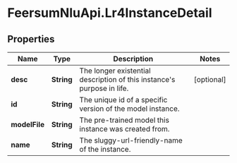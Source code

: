 # FeersumNluApi.Lr4InstanceDetail

## Properties
Name | Type | Description | Notes
------------ | ------------- | ------------- | -------------
**desc** | **String** | The longer existential description of this instance&#39;s purpose in life. | [optional] 
**id** | **String** | The unique id of a specific version of the model instance. | 
**modelFile** | **String** | The pre-trained model this instance was created from. | 
**name** | **String** | The sluggy-url-friendly-name of the instance. | 


